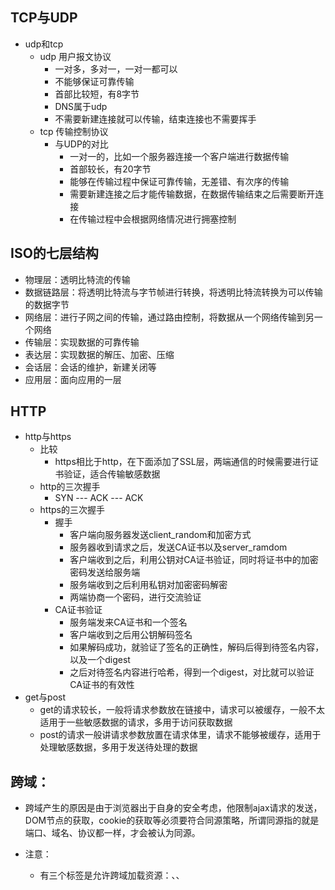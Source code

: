 ## TCP与UDP

- udp和tcp
  - udp 用户报文协议
    - 一对多，多对一，一对一都可以
    - 不能够保证可靠传输
    - 首部比较短，有8字节
    - DNS属于udp
    - 不需要新建连接就可以传输，结束连接也不需要挥手
  - tcp 传输控制协议
    - 与UDP的对比
      - 一对一的，比如一个服务器连接一个客户端进行数据传输
      - 首部较长，有20字节
      - 能够在传输过程中保证可靠传输，无差错、有次序的传输
      - 需要新建连接之后才能传输数据，在数据传输结束之后需要断开连接
      - 在传输过程中会根据网络情况进行拥塞控制



## ISO的七层结构

- 物理层：透明比特流的传输
- 数据链路层：将透明比特流与字节帧进行转换，将透明比特流转换为可以传输的数据字节
- 网络层：进行子网之间的传输，通过路由控制，将数据从一个网络传输到另一个网络
- 传输层：实现数据的可靠传输
- 表达层：实现数据的解压、加密、压缩
- 会话层：会话的维护，新建关闭等
- 应用层：面向应用的一层



## HTTP

- http与https
  - 比较
    - https相比于http，在下面添加了SSL层，两端通信的时候需要进行证书验证，适合传输敏感数据
  - http的三次握手
    - SYN --- ACK --- ACK
  - https的三次握手
    - 握手
      - 客户端向服务器发送client_random和加密方式
      - 服务器收到请求之后，发送CA证书以及server_ramdom
      - 客户端收到之后，利用公钥对CA证书验证，同时将证书中的加密密码发送给服务端
      - 服务端收到之后利用私钥对加密密码解密
      - 两端协商一个密码，进行交流验证
    - CA证书验证
      - 服务端发来CA证书和一个签名
      - 客户端收到之后用公钥解码签名
      - 如果解码成功，就验证了签名的正确性，解码后得到待签名内容，以及一个digest
      - 之后对待签名内容进行哈希，得到一个digest，对比就可以验证CA证书的有效性
- get与post
  - get的请求较长，一般将请求参数放在链接中，请求可以被缓存，一般不太适用于一些敏感数据的请求，多用于访问获取数据
  - post的请求一般讲请求参数放置在请求体里，请求不能够被缓存，适用于处理敏感数据，多用于发送待处理的数据



## 跨域：

- 跨域产生的原因是由于浏览器出于自身的安全考虑，他限制ajax请求的发送，DOM节点的获取，cookie的获取等必须要符合同源策略，所谓同源指的就是端口、域名、协议都一样，才会被认为同源。

- 注意：

  - 有三个标签是允许跨域加载资源：<img>、<link>、<script>
  - 如果是协议和端口造成的跨域问题，“前台”是无能为力的。
  - 跨域并不是请求发不出去，请求能发出去，服务端能收到请求并正常返回结果，只是结果被浏览器拦截了。

- 跨域的解决方法大概有cors,jsonp,代理这几种

  - jsonp：

    - 原理就是依赖script标签之间的传递没有同源策略的限制；前端动态创建一个script标签，src中定义一个回调函数，在后端获取到回调函数后，将数据包裹在回调函数中传回。
    - jsonp优点是简单兼容性好，可用于解决主流浏览器的跨域数据访问的问题。缺点是仅支持get方法具有局限性,不安全可能会遭受XSS攻击。

  - cors：原理就是在后端设置Access-Control-Allow-Origin来使得浏览器支持跨域的数据响应。

  - 代理：webpack中设置proxytable，设置代理，利用的是服务器之间的传递也没有同源策略的限制。

  - postMessage：otherWindow.postMessage(message, targetOrigin, [transfer]);

  - websocktet：Websocket是HTML5的一个持久化的协议，它实现了浏览器与服务器的全双工通信，在建立连接之后，WebSocket 的 server 与 client 都能主动向对方发送或接收数据。同时，WebSocket 在建立连接时需要借助 HTTP 协议，连接建立好了之后 client 与 server 之间的双向通信就与 HTTP 无关了。

    - ```
      var ws = new WebSocket(url)
      ws.onopen = function(){
        ws.send(message)
      }
      ws.onclose = function(event){
        event.code
        event.reason
      }
      ws.onmessage = function(event){
        event.data
      }
      ```

  - Node中间件代理(两次跨域）

  - nginx反向代理：通过nginx配置一个代理服务器（域名与domain1相同，端口不同）做跳板机，反向代理访问domain2接口，并且可以顺便修改cookie中domain信息，方便当前域cookie写入，实现跨域登录。

  - window.name + iframe

  - location.hash + iframe：a.html欲与c.html跨域相互通信，通过中间页b.html来实现。 三个页面，不同域之间利用iframe的location.hash传值，相同域之间直接js访问来通信。

  - document.domain + iframe：只需要给页面添加 `document.domain ='test.com'` 表示二级域名都相同就可以实现跨域。

  - 总结：

    - CORS支持所有类型的HTTP请求，是跨域HTTP请求的根本解决方案
    - JSONP只支持GET请求，JSONP的优势在于支持老式浏览器，以及可以向不支持CORS的网站请求数据。
    - 不管是Node中间件代理还是nginx反向代理，主要是通过同源策略对服务器不加限制。
    - 日常工作中，用得比较多的跨域方案是cors和nginx反向代理